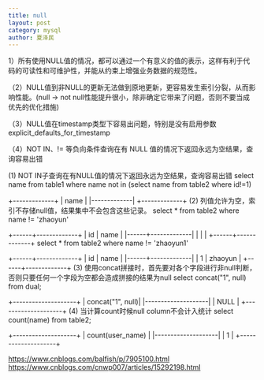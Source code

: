 ```yaml
---
title: null
layout: post
category: mysql
author: 夏泽民
---
```

1）所有使用NULL值的情况，都可以通过一个有意义的值的表示，这样有利于代码的可读性和可维护性，并能从约束上增强业务数据的规范性。

（2）NULL值到非NULL的更新无法做到原地更新，更容易发生索引分裂，从而影响性能。(null -> not null性能提升很小，除非确定它带来了问题，否则不要当成优先的优化措施)

（3）NULL值在timestamp类型下容易出问题，特别是没有启用参数explicit_defaults_for_timestamp

（4）NOT IN、!= 等负向条件查询在有 NULL 值的情况下返回永远为空结果，查询容易出错

 (1) NOT IN子查询在有NULL值的情况下返回永远为空结果，查询容易出错
select name from table1 where name not in (select name from table2 where id!=1)

+-------------+
|      name   |
|-------------|
+-------------+
(2) 列值允许为空，索引不存储null值，结果集中不会包含这些记录。
select * from table2 where name != 'zhaoyun'

+------+-------------+
|   id |      name   |
|------+-------------|
|      |             |
+------+-------------+
select * from table2 where name != 'zhaoyun1'

+------+-------------+
|   id |      name   |
|------+-------------|
|   1  |  zhaoyun    |
+------+-------------+
(3) 使用concat拼接时，首先要对各个字段进行非null判断，否则只要任何一个字段为空都会造成拼接的结果为null
select concat("1", null) from dual;

+--------------------+
|   concat("1", null)|
|--------------------|
|               NULL |
+--------------------+
(4) 当计算count时候null column不会计入统计
select count(name) from table2;

+--------------------+
|   count(user_name) |
|--------------------|
|                  1 |
+--------------------+
 
<!-- more -->
https://www.cnblogs.com/balfish/p/7905100.html
https://www.cnblogs.com/cnwp007/articles/15292198.html
